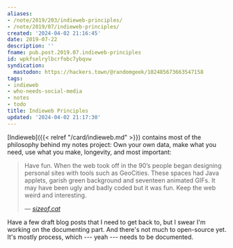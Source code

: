 ```yaml
---
aliases:
- /note/2019/203/indieweb-principles/
- /note/2019/07/indieweb-principles/
created: '2024-04-02 21:16:45'
date: 2019-07-22
description: ''
fname: pub.post.2019.07.indieweb-principles
id: wpkfselrylbcrfobc7ybqvw
syndication:
  mastodon: https://hackers.town/@randomgeek/102485673663547158
tags:
- indieweb
- who-needs-social-media
- notes
- todo
title: Indieweb Principles
updated: '2024-04-02 21:17:30'
---
```


[Indieweb]({{< relref "/card/indieweb.md" >}}) contains most of the philosophy behind my notes project: Own your own data, make what you need, use what you make, longevity, and most important:

> Have fun. When the web took off in the 90’s people began designing personal sites with tools such as GeoCities. These spaces had Java applets, garish green background and seventeen animated GIFs. It may have been ugly and badly coded but it was fun. Keep the web weird and interesting.
>
> — <cite><a href="https://sizeof.cat/post/indieweb-principles/">sizeof.cat</a></cite>

Have a few draft blog posts that I need to get back to, but I swear I'm working on the documenting part. And there's not much to open-source yet. It's mostly process, which --- yeah --- needs to be documented.